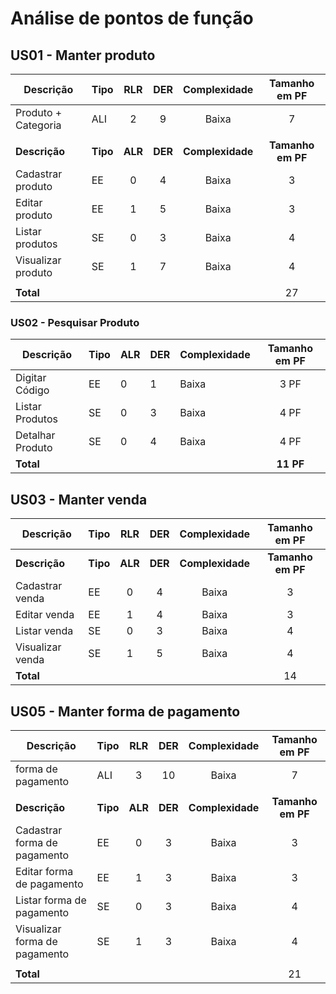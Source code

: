 # Análise de pontos de função

## US01 - Manter produto

| Descrição           | Tipo     |   RLR   |   DER   |   Complexidade   |   Tamanho em PF   |
| ------------------- | -------- | :-----: | :-----: | :--------------: | :---------------: |
| Produto + Categoria | ALI      |    2    |    9    |      Baixa       |         7         |
|                     |          |         |         |                  |                   |
| **Descrição**       | **Tipo** | **ALR** | **DER** | **Complexidade** | **Tamanho em PF** |
| Cadastrar produto   | EE       |    0    |    4    |      Baixa       |         3         |
| Editar produto      | EE       |    1    |    5    |      Baixa       |         3         |
| Listar produtos     | SE       |    0    |    3    |      Baixa       |         4         |
| Visualizar produto  | SE       |    1    |    7    |      Baixa       |         4         |
|                     |          |         |         |                  |                   |
| **Total**           |          |         |         |                  |        27         |

### US02 - Pesquisar Produto 

|     Descrição      |   Tipo   |   ALR   |   DER   |   Complexidade   |   Tamanho em PF   |
| ------------------ | -------- | ------- | ------- | ---------------- | :---------------: |
|  Digitar Código    |    EE    |    0    |    1    |      Baixa       | 3 PF              |
|  Listar Produtos   |    SE    |    0    |    3    |      Baixa       | 4 PF              |
|  Detalhar Produto  |    SE    |    0    |    4    |      Baixa       | 4 PF              |
|   **Total**        |          |         |         |                  | **11 PF**         |

## US03 - Manter venda

| Descrição           | Tipo     |   RLR   |   DER   |   Complexidade   |   Tamanho em PF   |
| ------------------- | -------- | :-----: | :-----: | :--------------: | :---------------: |
| **Descrição**       | **Tipo** | **ALR** | **DER** | **Complexidade** | **Tamanho em PF** |
| Cadastrar venda     | EE       |    0    |    4    |      Baixa       |         3         |
| Editar venda        | EE       |    1    |    4    |      Baixa       |         3         |
| Listar venda        | SE       |    0    |    3    |      Baixa       |         4         |
| Visualizar venda    | SE       |    1    |    5    |      Baixa       |         4         |
| **Total**           |          |         |         |                  |        14         |

## US05 - Manter forma de pagamento

| Descrição           | Tipo     |   RLR   |   DER   |   Complexidade   |   Tamanho em PF   |
| ------------------- | -------- | :-----: | :-----: | :--------------: | :---------------: |
| forma de pagamento  | ALI      |    3    |    10   |      Baixa       |         7         |
|                     |          |         |         |                  |                   |
| **Descrição**                  | **Tipo** | **ALR** | **DER** | **Complexidade** | **Tamanho em PF** |
| Cadastrar forma de pagamento   | EE       |    0    |    3    |      Baixa       |         3         |
| Editar forma de pagamento      | EE       |    1    |    3    |      Baixa       |         3         |
| Listar forma de pagamento      | SE       |    0    |    3    |      Baixa       |         4         |
| Visualizar forma de pagamento  | SE       |    1    |    3    |      Baixa       |         4         |
|                                |          |         |         |                  |                   |
| **Total**                      |          |         |         |                  |        21         |
